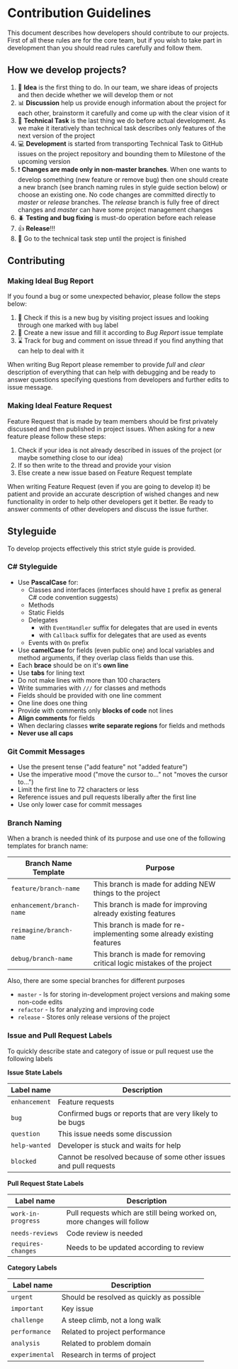 # Contribution Guidelines

This document describes how developers should contribute to our projects. First of all these rules are for the core team, but if you wish to take part in development than you should read rules carefully and follow them.

## How we develop projects?

1. :thinking: **Idea** is the first thing to do. In our team, we share ideas of projects and then decide whether we will develop them or not
1. :bar_chart: **Discussion** help us provide enough information about the project for each other, brainstorm it carefully and come up with the clear vision of it
1. :pencil: **Technical Task** is the last thing we do before actual development. As we make it iteratively than technical task describes only features of the next version of the project
1. :computer: **Development** is started from transporting Technical Task to GitHub issues on the project repository and bounding them to Milestone of the upcoming version
1. :heavy_exclamation_mark: **Changes are made only in non-master branches**. When one wants to develop something (new feature or remove bug) then one should create a new branch (see branch naming rules in style guide section below) or choose an existing one. No code changes are committed directly to _master_ or _release_ branches. The _release_ branch is fully free of direct changes and _master_ can have some project management changes
1. :beetle: **Testing and bug fixing** is must-do operation before each release
1. :thumbsup: **Release**!!!
1. :arrows_counterclockwise: Go to the technical task step until the project is finished

## Contributing

### Making Ideal Bug Report

If you found a bug or some unexpected behavior, please follow the steps below:

1. :mag_right: Check if this is a new bug by visiting project issues and looking through one marked with `bug` label
2. :loudspeaker: Create a new issue and fill it according to _Bug Report_ issue template
3. :hourglass: Track for bug and comment on issue thread if you find anything that can help to deal with it

When writing Bug Report please remember to provide _full_ and _clear_ description of everything that can help with debugging and be ready to answer questions specifying questions from developers and further edits to issue message.

### Making Ideal Feature Request

Feature Request that is made by team members should be first privately discussed and then published in project issues. When asking for a new feature please follow these steps:

1. Check if your idea is not already described in issues of the project (or maybe something close to our idea)
2. If so then write to the thread and provide your vision
3. Else create a new issue based on Feature Request template

When writing Feature Request (even if you are going to develop it) be patient and provide an accurate description of wished changes and new functionality in order to help other developers get it better. Be ready to answer comments of other developers and discuss the issue further.

## Styleguide 

To develop projects effectively this strict style guide is provided.

### C# Styleguide

- Use **PascalCase** for:
  - Classes and interfaces (interfaces should have `I` prefix as general C# code convention suggests)
  - Methods
  - Static Fields
  - Delegates
    - with `EventHandler` suffix for delegates that are used in events
    - with `Callback` suffix for delegates that are used as events
  - Events with `On` prefix
- Use **camelCase** for fields (even public one) and local variables and method arguments, if they overlap class fields than use this.
- Each **brace** should be on it's **own line**
- Use **tabs** for lining text
- Do not make lines with more than 100 characters
- Write summaries with `///` for classes and methods
- Fields should be provided with one line comment
- One line does one thing
- Provide with comments only **blocks of code** not lines
- **Align comments** for fields
- When declaring classes **write separate regions** for fields and methods
- **Never use all caps**

### Git Commit Messages
- Use the present tense ("add feature" not "added feature")
- Use the imperative mood ("move the cursor to..." not "moves the cursor to...")
- Limit the first line to 72 characters or less
- Reference issues and pull requests liberally after the first line
- Use only lower case for commit messages

### Branch Naming

When a branch is needed think of its purpose and use one of the following templates for branch name:

| **Branch Name Template** | **Purpose** |
| --- | --- |
| `feature/branch-name` | This branch is made for adding NEW things to the project |
| `enhancement/branch-name` | This branch is made for improving already existing features |
| `reimagine/branch-name` | This branch is made for re-implementing some already existing features |
| `debug/branch-name` | This branch is made for removing critical logic mistakes of the project |

Also, there are some special branches for different purposes

- `master` - Is for storing in-development project versions and making some non-code edits
- `refactor` - Is for analyzing and improving code
- `release` - Stores only release versions of the project

### Issue and Pull Request Labels

To quickly describe state and category of issue or pull request use the following labels

**Issue State Labels**

| **Label name** | **Description** |
| --- | --- |
| `enhancement` | Feature requests |
| `bug` | Confirmed bugs or reports that are very likely to be bugs |
| `question` | This issue needs some discussion |
| `help-wanted` | Developer is stuck and waits for help |
| `blocked` | Cannot be resolved because of some other issues and pull requests |


**Pull Request State Labels**

| **Label name** | **Description** |
| --- | --- |
| `work-in-progress` | Pull requests which are still being worked on, more changes will follow |
| `needs-reviews` | Code review is needed |
| `requires-changes` | Needs to be updated according to review |

**Category Labels**

| **Label name** | **Description** |
| --- | --- |
| `urgent` | Should be resolved as quickly as possible |
| `important` | Key issue |
| `challenge` | A steep climb, not a long walk |
| `performance` | Related to project performance |
| `analysis` | Related to problem domain |
| `experimental` | Research in terms of project |
